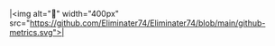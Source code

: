 |\<img alt="🦑" width="400px" src="https://github.com/Eliminater74/Eliminater74/blob/main/github-metrics.svg">|
